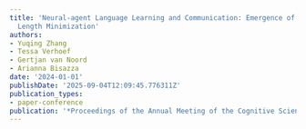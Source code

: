```yaml
---
title: 'Neural-agent Language Learning and Communication: Emergence of Dependency
  Length Minimization'
authors:
- Yuqing Zhang
- Tessa Verhoef
- Gertjan van Noord
- Arianna Bisazza
date: '2024-01-01'
publishDate: '2025-09-04T12:09:45.776311Z'
publication_types:
- paper-conference
publication: '*Proceedings of the Annual Meeting of the Cognitive Science Society*'
---
```


